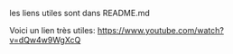 les liens utiles sont dans README.md

Voici un lien très utiles: https://www.youtube.com/watch?v=dQw4w9WgXcQ
